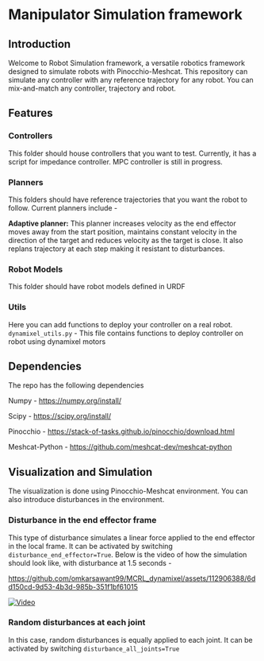 # Manipulator Simulation framework
## Introduction
Welcome to Robot Simulation framework, a versatile robotics framework designed to simulate robots with Pinocchio-Meshcat. 
This repository can simulate any controller with any reference trajectory for any robot. You can mix-and-match any controller, trajectory and robot.

## Features
### Controllers
This folder should house controllers that you want to test. Currently, it has a script for impedance controller.
MPC controller is still in progress.

### Planners
This folders should have reference trajectories that you want the robot to follow. Current planners include -

**Adaptive planner:** This planner increases velocity as the end effector moves away from the start position, maintains constant velocity in the direction of the target and 
reduces velocity as the target is close.
It also replans trajectory at each step making it resistant to disturbances.

### Robot Models

This folder should have robot models defined in URDF

### Utils
Here you can add functions to deploy your controller on a real robot. 
`dynamixel_utils.py` - This file contains functions to deploy controller on robot using dynamixel motors

## Dependencies
The repo has the following dependencies

Numpy - https://numpy.org/install/

Scipy - https://scipy.org/install/

Pinocchio - https://stack-of-tasks.github.io/pinocchio/download.html

Meshcat-Python - https://github.com/meshcat-dev/meshcat-python

## Visualization and Simulation
The visualization is done using Pinocchio-Meshcat environment. You can also introduce disturbances in the environment. 

### Disturbance in the end effector frame
This type of disturbance simulates a linear force applied to the end effector in the local frame. It can be activated by switching `disturbance_end_effector=True`. Below is the video of how the simulation should look like, with disturbance at 1.5 seconds -

https://github.com/omkarsawant99/MCRL_dynamixel/assets/112906388/6dd150cd-9d53-4b3d-985b-351f1bf61015



[![Video](URL_of_Thumbnail_Image)](https://clipchamp.com/watch/XHLmpnnQldk/embed)


### Random disturbances at each joint
In this case, random disturbances is equally applied to each joint. It can be activated by switching `disturbance_all_joints=True`

